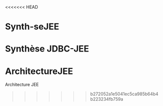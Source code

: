 <<<<<<< HEAD
# Synth-seJEE
Synthèse JDBC-JEE
=======
# ArchitectureJEE
Architecture JEE
>>>>>>> b272052a1e5041ec5ca985b64b4b223234fb759a
